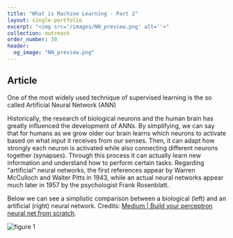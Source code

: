 ```yaml
---
title: "What is Machine Learning - Part 2"
layout: single-portfolio
excerpt: "<img src='/images/NN_preview.png' alt=''>"
collection: outreach
order_number: 30
header:
  og_image: "NN_preview.png"
---
```

## Article

One of the most widely used technique of supervised learning is the  so called Artificial Neural Network (ANN)

Historically, the research of biological neurons and the human brain has greatly influenced the development of ANNs. By simplifying, we can say that for humans as we grow older our brain learns which neurons to activate based on what input it receives from our senses. Then, it can adapt how strongly each neuron is activated while also connecting different neurons together (synapses).  Through this process it can actually learn new information and understand how to perform certain tasks. Regarding "artificial" neural networks, the first references appear by Warren McCulloch and Walter Pitts in 1943, while an actual neural networks appear much later in 1957 by the psychologist Frank Rosenblatt.

Below we can see a simplistic comparison between a biological (left) and an artificial (right) neural network. Credits: [Medium | Build your perceptron neural net from scratch](https://www.google.com/url?q=https%3A%2F%2Fmedium.com%2F%40ismailghallou%2Fbuild-your-perceptron-neural-net-from-scratch-e12b7be9d1ef&sa=D&sntz=1&usg=AFQjCNFsz5ese4jdq6OAo8uiLrsPC04rqw).

![figure 1](/outreach/what-is-ML-2_fig_1.jpg)
